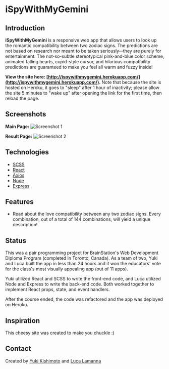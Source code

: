 # iSpyWithMyGemini

## Introduction

**iSpyWithMyGemini** is a responsive web app that allows users to look up the romantic compatibility between two zodiac signs. The predictions are not based on research nor meant to be taken seriously--they are purely for entertainment. The not-so-subtle stereotypical pink-and-blue color scheme, animated falling hearts, cupid-style cursor, and hilarious compatibility predictions are guaranteed to make you feel all warm and fuzzy inside!

**View the site here: [http://ispywithmygemini.herokuapp.com/](http://ispywithmygemini.herokuapp.com/).** Note that because the site is hosted on Heroku, it goes to "sleep" after 1 hour of inactivity; please allow the site 5 minutes to "wake up" after opening the link for the first time, then reload the page.

## Screenshots

**Main Page:**
![Screenshot 1](src/assets/images/screenshot1.png)

**Result Page:**
![Screenshot 2](src/assets/images/screenshot2.png)

## Technologies

- [SCSS](https://sass-lang.com/)
- [React](https://reactjs.org/)
- [Axios](https://github.com/axios/axios)
- [Node](https://nodejs.org/en/)
- [Express](https://expressjs.com/)

## Features

- Read about the love compatibility between any two zodiac signs. Every combination, out of a total of 144 combinations, will yield a unique description!

## Status

This was a pair programming project for BrainStation's Web Development Diploma Program (completed in Toronto, Canada). As a team of two, Yuki and Luca built the app in less than 24 hours and it won the educators' vote for the class's most visually appealing app (out of 11 apps).

Yuki utilized React and SCSS to write the front-end code, and Luca utilized Node and Express to write the back-end code. Both worked together to implement React props, state, and event handlers.

After the course ended, the code was refactored and the app was deployed on Heroku.

## Inspiration

This cheesy site was created to make you chuckle :)

## Contact

Created by [Yuki Kishimoto](https://ca.linkedin.com/in/yukikishimoto) and [Luca Lamanna](https://ca.linkedin.com/in/lucalamanna)